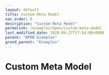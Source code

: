```yaml
---
layout: default
title: Custom Meta Model
nav_order: 8
description: "Custom Meta Model"
permalink: /examples/bpmn/custom-meta-model
last_modified_date: 2020-04-27T17:54:08+0000
parent: "BPMN Examples"
grand_parent: "Examples"
---
```


# Custom Meta Model
